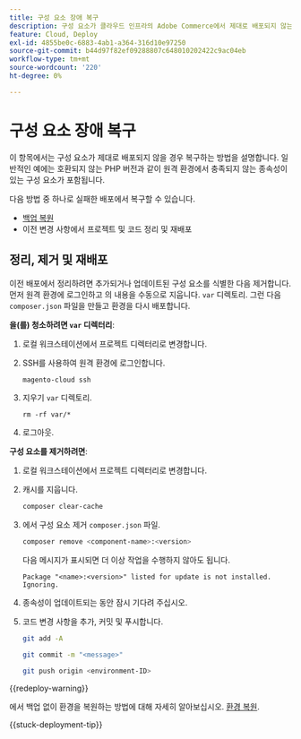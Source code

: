 ```yaml
---
title: 구성 요소 장애 복구
description: 구성 요소가 클라우드 인프라의 Adobe Commerce에서 제대로 배포되지 않는 경우 복구하는 방법을 알아봅니다.
feature: Cloud, Deploy
exl-id: 4855be0c-6883-4ab1-a364-316d10e97250
source-git-commit: b44d97f82ef09288807c648010202422c9ac04eb
workflow-type: tm+mt
source-wordcount: '220'
ht-degree: 0%

---
```


# 구성 요소 장애 복구

이 항목에서는 구성 요소가 제대로 배포되지 않을 경우 복구하는 방법을 설명합니다. 일반적인 예에는 호환되지 않는 PHP 버전과 같이 원격 환경에서 충족되지 않는 종속성이 있는 구성 요소가 포함됩니다.

다음 방법 중 하나로 실패한 배포에서 복구할 수 있습니다.

- [백업 복원](../storage/snapshots.md#restore-a-snapshot)
- 이전 변경 사항에서 프로젝트 및 코드 정리 및 재배포

## 정리, 제거 및 재배포

이전 배포에서 정리하려면 추가되거나 업데이트된 구성 요소를 식별한 다음 제거합니다. 먼저 원격 환경에 로그인하고 의 내용을 수동으로 지웁니다. `var` 디렉토리. 그런 다음 `composer.json` 파일을 만들고 환경을 다시 배포합니다.

**을(를) 청소하려면 `var` 디렉터리**:

1. 로컬 워크스테이션에서 프로젝트 디렉터리로 변경합니다.

1. SSH를 사용하여 원격 환경에 로그인합니다.

   ```bash
   magento-cloud ssh
   ```

1. 지우기 `var` 디렉토리.

   ```shell
   rm -rf var/*
   ```

1. 로그아웃.

**구성 요소를 제거하려면**:

1. 로컬 워크스테이션에서 프로젝트 디렉터리로 변경합니다.

1. 캐시를 지웁니다.

   ```bash
   composer clear-cache
   ```

1. 에서 구성 요소 제거 `composer.json` 파일.

   ```bash
   composer remove <component-name>:<version>
   ```

   다음 메시지가 표시되면 더 이상 작업을 수행하지 않아도 됩니다.

   ```terminal
   Package "<name>:<version>" listed for update is not installed. Ignoring.
   ```

1. 종속성이 업데이트되는 동안 잠시 기다려 주십시오.

1. 코드 변경 사항을 추가, 커밋 및 푸시합니다.

   ```bash
   git add -A
   ```

   ```bash
   git commit -m "<message>"
   ```

   ```bash
   git push origin <environment-ID>
   ```

{{redeploy-warning}}

에서 백업 없이 환경을 복원하는 방법에 대해 자세히 알아보십시오. [환경 복원](../development/restore-environment.md).

{{stuck-deployment-tip}}
